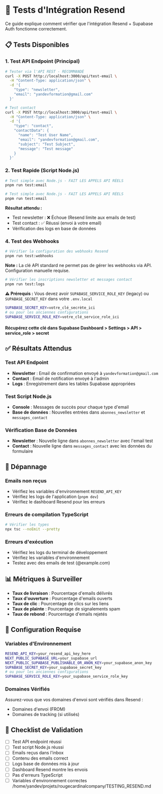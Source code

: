 # 🧪 Tests d'Intégration Resend

Ce guide explique comment vérifier que l'intégration Resend + Supabase Auth fonctionne correctement.

## 📋 Tests Disponibles

### 1. Test API Endpoint (Principal)

```bash
# Tester via l'API REST - RECOMMANDÉ
curl -X POST http://localhost:3000/api/test-email \
  -H "Content-Type: application/json" \
  -d '{
    "type": "newsletter",
    "email": "yandevformation@gmail.com"
  }'

# Test contact
curl -X POST http://localhost:3000/api/test-email \
  -H "Content-Type: application/json" \
  -d '{
    "type": "contact",
    "contactData": {
      "name": "Test User Name",
      "email": "yandevformation@gmail.com",
      "subject": "Test Subject",
      "message": "Test message"
    }
  }'
```

### 2. Test Rapide (Script Node.js)

```bash
# Test simple avec Node.js - FAIT LES APPELS API RÉELS
pnpm run test:email
```

```bash
# Test simple avec Node.js - FAIT LES APPELS API RÉELS
pnpm run test:email
```

**Résultat attendu :**

- Test newsletter : ❌ Échoue (Resend limite aux emails de test)
- Test contact : ✅ Réussi (envoi à votre email)
- Vérification des logs en base de données

### 4. Test des Webhooks

```bash
# Vérifier la configuration des webhooks Resend
pnpm run test:webhooks
```

**Note :** La clé API standard ne permet pas de gérer les webhooks via API. Configuration manuelle requise.

```bash
# Vérifier les inscriptions newsletter et messages contact
pnpm run test:logs
```

**⚠️ Prérequis :** Vous devez avoir `SUPABASE_SERVICE_ROLE_KEY` (legacy)  ou `SUPABASE_SECRET_KEY` dans votre `.env.local`

```bash
SUPABASE_SECRET_KEY=votre_clé_secrète_ici
# ou pour les anciennes configurations
SUPABASE_SERVICE_ROLE_KEY=votre_clé_service_role_ici
```

#### **Récupérez cette clé dans Supabase Dashboard > Settings > API > service_role > secret**

## ✅ Résultats Attendus

### Test API Endpoint

- **Newsletter** : Email de confirmation envoyé à `yandevformation@gmail.com`
- **Contact** : Email de notification envoyé à l'admin
- **Logs** : Enregistrement dans les tables Supabase appropriées

### Test Script Node.js

- **Console** : Messages de succès pour chaque type d'email
- **Base de données** : Nouvelles entrées dans `abonnes_newsletter` et `messages_contact`

### Vérification Base de Données

- **Newsletter** : Nouvelle ligne dans `abonnes_newsletter` avec l'email test
- **Contact** : Nouvelle ligne dans `messages_contact` avec les données du formulaire

## 🚨 Dépannage

### Emails non reçus

- Vérifiez les variables d'environnement `RESEND_API_KEY`
- Vérifiez les logs de l'application (`pnpm dev`)
- Vérifiez le dashboard Resend pour les erreurs

### Erreurs de compilation TypeScript

```bash
# Vérifier les types
npx tsc --noEmit --pretty
```

### Erreurs d'exécution

- Vérifiez les logs du terminal de développement
- Vérifiez les variables d'environnement
- Testez avec des emails de test (@example.com)

## 📊 Métriques à Surveiller

- **Taux de livraison** : Pourcentage d'emails délivrés
- **Taux d'ouverture** : Pourcentage d'emails ouverts
- **Taux de clic** : Pourcentage de clics sur les liens
- **Taux de plainte** : Pourcentage de signalements spam
- **Taux de rebond** : Pourcentage d'emails rejetés

## 🔧 Configuration Requise

### Variables d'Environnement

```bash
RESEND_API_KEY=your_resend_api_key_here
NEXT_PUBLIC_SUPABASE_URL=your_supabase_url
NEXT_PUBLIC_SUPABASE_PUBLISHABLE_OR_ANON_KEY=your_supabase_anon_key
SUPABASE_SECRET_KEY=your_supabase_secret_key
# ou pour les anciennes configurations
SUPABASE_SERVICE_ROLE_KEY=your_supabase_service_role_key
```

### Domaines Vérifiés

Assurez-vous que vos domaines d'envoi sont vérifiés dans Resend :

- Domaines d'envoi (FROM)
- Domaines de tracking (si utilisés)

## 🎯 Checklist de Validation

- [ ] Test API endpoint réussi
- [ ] Test script Node.js réussi
- [ ] Emails reçus dans l'inbox
- [ ] Contenu des emails correct
- [ ] Logs base de données mis à jour
- [ ] Dashboard Resend montre les envois
- [ ] Pas d'erreurs TypeScript
- [ ] Variables d'environnement correctes</content>
<parameter name="filePath">/home/yandev/projets/rougecardinalcompany/TESTING_RESEND.md
